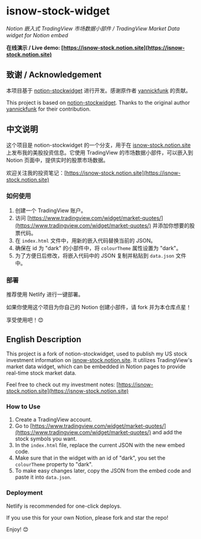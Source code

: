 # isnow-stock-widget
*Notion 嵌入式 TradingView 市场数据小部件 / TradingView Market Data widget for Notion embed*

**在线演示 / Live demo: [https://isnow-stock.notion.site](https://isnow-stock.notion.site)**

## 致谢 / Acknowledgement

本项目基于 [notion-stockwidget](https://github.com/yannickfunk/notion-stockwidget) 进行开发。感谢原作者 [yannickfunk](https://github.com/yannickfunk) 的贡献。

This project is based on [notion-stockwidget](https://github.com/yannickfunk/notion-stockwidget). Thanks to the original author [yannickfunk](https://github.com/yannickfunk) for their contribution.

## 中文说明

这个项目是 notion-stockwidget 的一个分支，用于在 [isnow-stock.notion.site](https://isnow-stock.notion.site) 上发布我的美股投资信息。它使用 TradingView 的市场数据小部件，可以嵌入到 Notion 页面中，提供实时的股票市场数据。

欢迎关注我的投资笔记：[https://isnow-stock.notion.site](https://isnow-stock.notion.site)

### 如何使用

1. 创建一个 TradingView 账户。
2. 访问 [https://www.tradingview.com/widget/market-quotes/](https://www.tradingview.com/widget/market-quotes/) 并添加你想要的股票代码。
3. 在 `index.html` 文件中，用新的嵌入代码替换当前的 JSON。
4. 确保在 id 为 "dark" 的小部件中，将 `colourTheme` 属性设置为 "dark"。
5. 为了方便日后修改，将嵌入代码中的 JSON 复制并粘贴到 `data.json` 文件中。

### 部署

推荐使用 Netlify 进行一键部署。

如果你使用这个项目为你自己的 Notion 创建小部件，请 fork 并为本仓库点星！

享受使用吧！😊

## English Description

This project is a fork of notion-stockwidget, used to publish my US stock investment information on [isnow-stock.notion.site](https://isnow-stock.notion.site). It utilizes TradingView's market data widget, which can be embedded in Notion pages to provide real-time stock market data.

Feel free to check out my investment notes: [https://isnow-stock.notion.site](https://isnow-stock.notion.site)

### How to Use

1. Create a TradingView account.
2. Go to [https://www.tradingview.com/widget/market-quotes/](https://www.tradingview.com/widget/market-quotes/) and add the stock symbols you want.
3. In the `index.html` file, replace the current JSON with the new embed code.
4. Make sure that in the widget with an id of "dark", you set the `colourTheme` property to "dark".
5. To make easy changes later, copy the JSON from the embed code and paste it into `data.json`.

### Deployment

Netlify is recommended for one-click deploys.

If you use this for your own Notion, please fork and star the repo!

Enjoy! 😊
